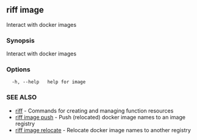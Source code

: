 ## riff image

Interact with docker images

### Synopsis

Interact with docker images

### Options

```
  -h, --help   help for image
```

### SEE ALSO

* [riff](riff.md)	 - Commands for creating and managing function resources
* [riff image push](riff_image_push.md)	 - Push (relocated) docker image names to an image registry
* [riff image relocate](riff_image_relocate.md)	 - Relocate docker image names to another registry


